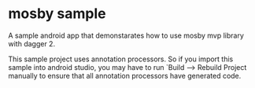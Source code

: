 # mosby sample
A sample android app that demonstarates how to use mosby mvp library with dagger 2.

This sample project uses annotation processors. So if you import this sample into android studio, you may have to run `Build --> Rebuild Project manually to ensure that all annotation processors have generated code.